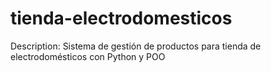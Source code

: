 # tienda-electrodomesticos
Description: Sistema de gestión de productos para tienda de electrodomésticos con Python y POO
